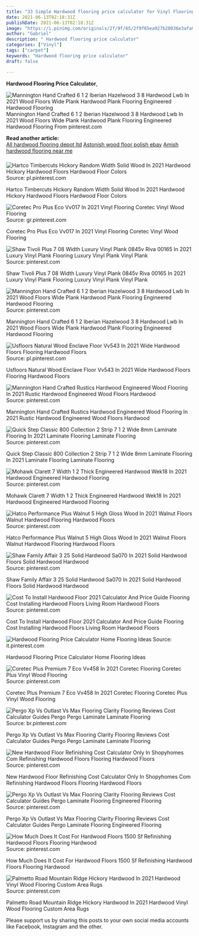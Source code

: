```yaml
---
title: "33 Simple Hardwood flooring price calculator for Vinyl Flooring"
date: 2021-06-13T02:18:31Z
publishDate: 2021-06-13T02:18:31Z
image: "https://i.pinimg.com/originals/2f/9f/65/2f9f65ea927b28036e3afa931e934408.jpg"
author: "Gabriel"
description: " Hardwood flooring price calculator"
categories: ["Vinyl"]
tags: ["carpet"]
keywords: "Hardwood flooring price calculator"
draft: false

---
```

<!-- Head tag Code -->
**Hardwood Flooring Price Calculator**, 

![Mannington Hand Crafted 6 1 2 Iberian Hazelwood 3 8 Hardwood Lwb In 2021 Wood Floors Wide Plank Hardwood Plank Flooring Engineered Hardwood Flooring](https://i.pinimg.com/originals/ff/d8/b4/ffd8b40f165069f007143ee9ba5ed831.jpg "Mannington Hand Crafted 6 1 2 Iberian Hazelwood 3 8 Hardwood Lwb In 2021 Wood Floors Wide Plank Hardwood Plank Flooring Engineered Hardwood Flooring")
Mannington Hand Crafted 6 1 2 Iberian Hazelwood 3 8 Hardwood Lwb In 2021 Wood Floors Wide Plank Hardwood Plank Flooring Engineered Hardwood Flooring From pinterest.com

**Read another article:**  
[All hardwood flooring depot ltd](/all-hardwood-flooring-depot-ltd/)
[Astonish wood floor polish ebay](/astonish-wood-floor-polish-ebay/)
[Amish hardwood flooring near me](/amish-hardwood-flooring-near-me/)




### 

 


![Hartco Timbercuts Hickory Random Width Solid Wood In 2021 Hardwood Hickory Hardwood Floors Hardwood Floor Colors](https://i.pinimg.com/originals/0d/28/cf/0d28cf13bde04f367d142462c9e45e71.jpg "Hartco Timbercuts Hickory Random Width Solid Wood In 2021 Hardwood Hickory Hardwood Floors Hardwood Floor Colors")
Source: pl.pinterest.com

Hartco Timbercuts Hickory Random Width Solid Wood In 2021 Hardwood Hickory Hardwood Floors Hardwood Floor Colors  

![Coretec Pro Plus Eco Vv017 In 2021 Vinyl Flooring Coretec Vinyl Wood Flooring](https://i.pinimg.com/originals/15/3a/a1/153aa1cbf3747c2898722f7b5d735b44.jpg "Coretec Pro Plus Eco Vv017 In 2021 Vinyl Flooring Coretec Vinyl Wood Flooring")
Source: gr.pinterest.com

Coretec Pro Plus Eco Vv017 In 2021 Vinyl Flooring Coretec Vinyl Wood Flooring  

![Shaw Tivoli Plus 7 08 Width Luxury Vinyl Plank 0845v Riva 00165 In 2021 Luxury Vinyl Plank Flooring Luxury Vinyl Plank Vinyl Plank](https://i.pinimg.com/originals/76/45/31/76453169cd8fa8f698fb6eb95e5dbeaf.jpg "Shaw Tivoli Plus 7 08 Width Luxury Vinyl Plank 0845v Riva 00165 In 2021 Luxury Vinyl Plank Flooring Luxury Vinyl Plank Vinyl Plank")
Source: pinterest.com

Shaw Tivoli Plus 7 08 Width Luxury Vinyl Plank 0845v Riva 00165 In 2021 Luxury Vinyl Plank Flooring Luxury Vinyl Plank Vinyl Plank  

![Mannington Hand Crafted 6 1 2 Iberian Hazelwood 3 8 Hardwood Lwb In 2021 Wood Floors Wide Plank Hardwood Plank Flooring Engineered Hardwood Flooring](https://i.pinimg.com/originals/ff/d8/b4/ffd8b40f165069f007143ee9ba5ed831.jpg "Mannington Hand Crafted 6 1 2 Iberian Hazelwood 3 8 Hardwood Lwb In 2021 Wood Floors Wide Plank Hardwood Plank Flooring Engineered Hardwood Flooring")
Source: pinterest.com

Mannington Hand Crafted 6 1 2 Iberian Hazelwood 3 8 Hardwood Lwb In 2021 Wood Floors Wide Plank Hardwood Plank Flooring Engineered Hardwood Flooring  

![Usfloors Natural Wood Enclave Floor Vv543 In 2021 Wide Hardwood Floors Flooring Hardwood Floors](https://i.pinimg.com/originals/39/07/ec/3907ec38c8d04987e031f6e383bee273.jpg "Usfloors Natural Wood Enclave Floor Vv543 In 2021 Wide Hardwood Floors Flooring Hardwood Floors")
Source: pl.pinterest.com

Usfloors Natural Wood Enclave Floor Vv543 In 2021 Wide Hardwood Floors Flooring Hardwood Floors  

![Mannington Hand Crafted Rustics Hardwood Engineered Wood Flooring In 2021 Rustic Hardwood Engineered Wood Floors Hardwood](https://i.pinimg.com/originals/8a/bb/89/8abb89588daf8d7b21e43edfff90c985.png "Mannington Hand Crafted Rustics Hardwood Engineered Wood Flooring In 2021 Rustic Hardwood Engineered Wood Floors Hardwood")
Source: pinterest.com

Mannington Hand Crafted Rustics Hardwood Engineered Wood Flooring In 2021 Rustic Hardwood Engineered Wood Floors Hardwood  

![Quick Step Classic 800 Collection 2 Strip 7 1 2 Wide 8mm Laminate Flooring In 2021 Laminate Flooring Laminate Flooring](https://i.pinimg.com/originals/73/61/13/736113904d8aabdd6f6f866c8a4c0bc0.jpg "Quick Step Classic 800 Collection 2 Strip 7 1 2 Wide 8mm Laminate Flooring In 2021 Laminate Flooring Laminate Flooring")
Source: pinterest.com

Quick Step Classic 800 Collection 2 Strip 7 1 2 Wide 8mm Laminate Flooring In 2021 Laminate Flooring Laminate Flooring  

![Mohawk Clarett 7 Width 1 2 Thick Engineered Hardwood Wek18 In 2021 Hardwood Engineered Hardwood Flooring](https://i.pinimg.com/originals/86/fe/54/86fe54dde648d81e821ee9084535dbcf.jpg "Mohawk Clarett 7 Width 1 2 Thick Engineered Hardwood Wek18 In 2021 Hardwood Engineered Hardwood Flooring")
Source: pinterest.com

Mohawk Clarett 7 Width 1 2 Thick Engineered Hardwood Wek18 In 2021 Hardwood Engineered Hardwood Flooring  

![Hatco Performance Plus Walnut 5 High Gloss Wood In 2021 Walnut Floors Walnut Hardwood Flooring Hardwood Floors](https://i.pinimg.com/originals/38/6a/c8/386ac816a27ecd1ad5bc8e43e946102c.jpg "Hatco Performance Plus Walnut 5 High Gloss Wood In 2021 Walnut Floors Walnut Hardwood Flooring Hardwood Floors")
Source: pinterest.com

Hatco Performance Plus Walnut 5 High Gloss Wood In 2021 Walnut Floors Walnut Hardwood Flooring Hardwood Floors  

![Shaw Family Affair 3 25 Solid Hardwood Sa070 In 2021 Solid Hardwood Floors Solid Hardwood Hardwood](https://i.pinimg.com/736x/69/76/c3/6976c378d0f72eaa6814c821fc093b56.jpg "Shaw Family Affair 3 25 Solid Hardwood Sa070 In 2021 Solid Hardwood Floors Solid Hardwood Hardwood")
Source: pinterest.com

Shaw Family Affair 3 25 Solid Hardwood Sa070 In 2021 Solid Hardwood Floors Solid Hardwood Hardwood  

![Cost To Install Hardwood Floor 2021 Calculator And Price Guide Flooring Cost Installing Hardwood Floors Living Room Hardwood Floors](https://i.pinimg.com/originals/9c/21/48/9c2148c3f8a45e1f7bc614679f6f9c30.jpg "Cost To Install Hardwood Floor 2021 Calculator And Price Guide Flooring Cost Installing Hardwood Floors Living Room Hardwood Floors")
Source: pinterest.com

Cost To Install Hardwood Floor 2021 Calculator And Price Guide Flooring Cost Installing Hardwood Floors Living Room Hardwood Floors  

![Hardwood Flooring Price Calculator Home Flooring Ideas](https://i.pinimg.com/originals/75/3e/40/753e4080d06d1377fb758c94f984a8b3.jpg "Hardwood Flooring Price Calculator Home Flooring Ideas")
Source: it.pinterest.com

Hardwood Flooring Price Calculator Home Flooring Ideas  

![Coretec Plus Premium 7 Eco Vv458 In 2021 Coretec Flooring Coretec Plus Vinyl Wood Flooring](https://i.pinimg.com/originals/ce/9b/46/ce9b46a778ef19979612f615285a59d3.jpg "Coretec Plus Premium 7 Eco Vv458 In 2021 Coretec Flooring Coretec Plus Vinyl Wood Flooring")
Source: pinterest.com

Coretec Plus Premium 7 Eco Vv458 In 2021 Coretec Flooring Coretec Plus Vinyl Wood Flooring  

![Pergo Xp Vs Outlast Vs Max Flooring Clarity Flooring Reviews Cost Calculator Guides Pergo Pergo Laminate Laminate Flooring](https://i.pinimg.com/originals/0e/c5/dc/0ec5dc80b50aba18ca3e7d52a7399b47.jpg "Pergo Xp Vs Outlast Vs Max Flooring Clarity Flooring Reviews Cost Calculator Guides Pergo Pergo Laminate Laminate Flooring")
Source: br.pinterest.com

Pergo Xp Vs Outlast Vs Max Flooring Clarity Flooring Reviews Cost Calculator Guides Pergo Pergo Laminate Laminate Flooring  

![New Hardwood Floor Refinishing Cost Calculator Only In Shopyhomes Com Refinishing Hardwood Floors Flooring Hardwood Floors](https://i.pinimg.com/736x/40/1c/a2/401ca2c1c744efb7c7465b7aded54c33.jpg "New Hardwood Floor Refinishing Cost Calculator Only In Shopyhomes Com Refinishing Hardwood Floors Flooring Hardwood Floors")
Source: pinterest.com

New Hardwood Floor Refinishing Cost Calculator Only In Shopyhomes Com Refinishing Hardwood Floors Flooring Hardwood Floors  

![Pergo Xp Vs Outlast Vs Max Flooring Clarity Flooring Reviews Cost Calculator Guides Pergo Laminate Flooring Engineered Flooring](https://i.pinimg.com/originals/df/21/b4/df21b4ec9b958e3737159386864c816d.jpg "Pergo Xp Vs Outlast Vs Max Flooring Clarity Flooring Reviews Cost Calculator Guides Pergo Laminate Flooring Engineered Flooring")
Source: pinterest.com

Pergo Xp Vs Outlast Vs Max Flooring Clarity Flooring Reviews Cost Calculator Guides Pergo Laminate Flooring Engineered Flooring  

![How Much Does It Cost For Hardwood Floors 1500 Sf Refinishing Hardwood Floors Flooring Hardwood](https://i.pinimg.com/originals/39/87/22/398722571545cff00423b07a28a63c4f.jpg "How Much Does It Cost For Hardwood Floors 1500 Sf Refinishing Hardwood Floors Flooring Hardwood")
Source: pinterest.com

How Much Does It Cost For Hardwood Floors 1500 Sf Refinishing Hardwood Floors Flooring Hardwood  

![Palmetto Road Mountain Ridge Hickory Hardwood In 2021 Hardwood Vinyl Wood Flooring Custom Area Rugs](https://i.pinimg.com/originals/2f/9f/65/2f9f65ea927b28036e3afa931e934408.jpg "Palmetto Road Mountain Ridge Hickory Hardwood In 2021 Hardwood Vinyl Wood Flooring Custom Area Rugs")
Source: pinterest.com

Palmetto Road Mountain Ridge Hickory Hardwood In 2021 Hardwood Vinyl Wood Flooring Custom Area Rugs  

Please support us by sharing this posts to your own social media accounts like Facebook, Instagram and the other.

